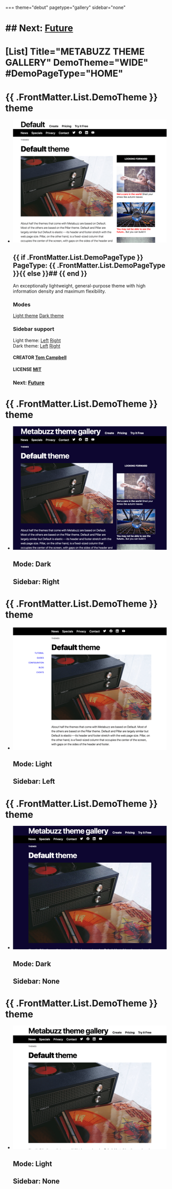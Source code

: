 ===
theme="debut"
pagetype="gallery"
sidebar="none"
# ## Next: [Future](../future/index.html) 

[List]
Title="METABUZZ THEME GALLERY"
DemoTheme="WIDE"
#DemoPageType="HOME"
===

# **{{ .FrontMatter.List.DemoTheme }}** theme
* ![Screen shot of Wide theme](theme-default-right-1280x1024.png)
  ## {{ if .FrontMatter.List.DemoPageType }} PageType: **{{ .FrontMatter.List.DemoPageType }}**{{ else }}## {{ end }}
  An exceptionally lightweight, general-purpose theme with high information density and maximum flexibility.   
  ### Modes
  [Light theme](demo/index.html) [Dark theme](demo/dark.html)
  ### Sidebar support
  Light theme: [Left](demo/light-sidebar-left.html) [Right](demo/light-sidebar-right.html)  
  Dark theme: [Left](demo/dark-sidebar-left.html) [Right](demo/dark-sidebar-right.html) 
  #### CREATOR [Tom Campbell](https://metabuzz.com)
  #### LICENSE [MIT](https://metabuzz.com)
  ### Next: [Future](../future/index.html) 

# **{{ .FrontMatter.List.DemoTheme }}** theme
* ![Screen shot of Default dark theme with right sidebar](theme-default-dark-right-1280x1024.png)
  ## **Mode:** Dark
  ## **Sidebar:** Right

# **{{ .FrontMatter.List.DemoTheme }}** theme
* ![Screen shot of light theme with left sidebar](theme-default-light-left-1280x1024.png)
  ## **Mode:** Light 
  ## **Sidebar:** Left

# **{{ .FrontMatter.List.DemoTheme }}** theme
* ![Screen shot of dark theme with no sidebar](theme-default-dark-nosidebar-1280x1024.png)
  ## **Mode:** Dark
  ## **Sidebar:** None 

# **{{ .FrontMatter.List.DemoTheme }}** theme
* ![Screen shot of light theme with no sidebar](theme-default-light-nosidebar-1280x1024.png)
  ## **Mode:** Light
  ## **Sidebar:** None 


